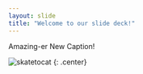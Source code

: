 ```yaml
---
layout: slide
title: "Welcome to our slide deck!"
---
```


Amazing-er New Caption!

![skatetocat](https://octodex.github.com/images/skatetocat.png)
{: .center}

